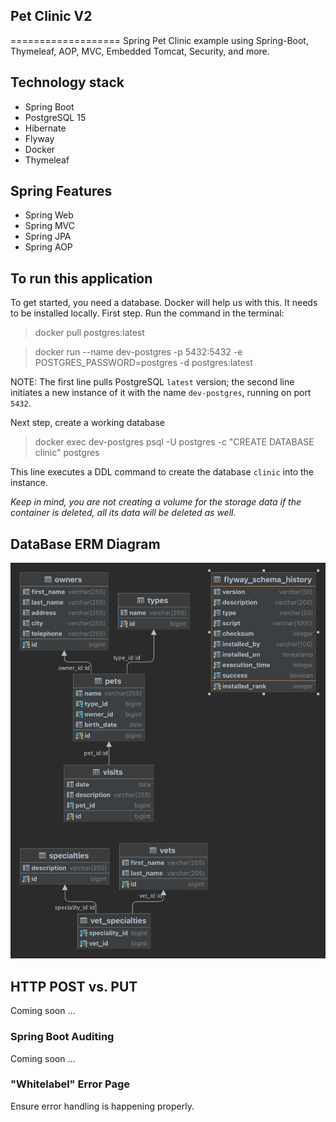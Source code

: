 ## Pet Clinic V2
===================
Spring Pet Clinic example using Spring-Boot, Thymeleaf, AOP, MVC, Embedded Tomcat, Security, and more.

## Technology stack

- Spring Boot
- PostgreSQL 15
- Hibernate
- Flyway
- Docker
- Thymeleaf

## Spring Features
- Spring Web
- Spring MVC
- Spring JPA
- Spring AOP

## To run this application
To get started, you need a database. Docker will help us with this. It needs to be installed locally.
First step. Run the command in the terminal:

> docker pull postgres:latest

> docker run --name dev-postgres -p 5432:5432 -e POSTGRES_PASSWORD=postgres -d postgres:latest

NOTE: The first line pulls PostgreSQL `latest` version;
the second line initiates a new instance of it with the name `dev-postgres`, running on port `5432`.

Next step, create a working database

> docker exec dev-postgres psql -U postgres -c "CREATE DATABASE clinic" postgres

This line executes a DDL command to create the database `clinic` into the instance.

_Keep in mind, you are not creating a volume for the storage data if the container is deleted, all its data will be deleted as well._

## DataBase ERM Diagram
![ERMDiagram.png](petclinicv2-web/src/main/resources/readme/ERMDiagram.png)

## HTTP POST vs. PUT
Coming soon ...

### Spring Boot Auditing
Coming soon ...

### "Whitelabel" Error Page

Ensure error handling is happening properly.
